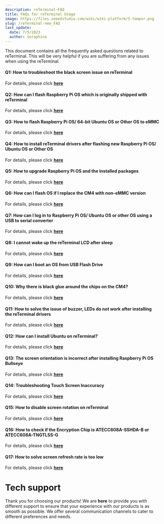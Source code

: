 ```yaml
---
description: reTerminal-FAQ
title: FAQs for reTerminal Usage
image: https://files.seeedstudio.com/wiki/wiki-platform/S-tempor.png
slug: /reTerminal-new_FAQ
last_update:
  date: 7/5/2023
  author: Seraphina
---
```


<!-- # FAQs for reTerminal Usage -->

This document contains all the frequently asked questions related to reTerminal. This will be very helpful if you are suffering from any issues when using the reTerminal.

#### Q1: How to troubleshoot the black screen issue on reTerminal

For details, please click [**here**](/reterminal_black_screen)

#### Q2: How can I flash Raspberry Pi OS which is originally shipped with reTerminal

For details, please click [**here**](/reterminal_black_screen/#flash-raspberry-pi-os-which-is-originally-shipped-with-reterminal)

#### Q3: How to flash Raspberry Pi OS/ 64-bit Ubuntu OS or Other OS to eMMC

For details, please click [**here**](/flash_different_os_to_emmc)

#### Q4: How to install reTerminal drivers after flashing new Raspberry Pi OS/ Ubuntu OS or Other OS

For details, please click [**here**](/reterminal_black_screen/#install-reterminal-drivers-after-flashing-new-raspberry-pi-os-ubuntu-os-or-other-os)

#### Q5: How to upgrade Raspberry Pi OS and the installed packages

For details, please click [**here**](/upgrade-rpiOS_installed-packages)

#### Q6: How can I flash OS if I replace the CM4 with non-eMMC version

For details, please click [**here**](/flashing_os_on_non-eMMC_CM4_replacement)

#### Q7: How can I log in to Raspberry Pi OS/ Ubuntu OS or other OS using a USB to serial converter

For details, please click [**here**](/Logging_in_OS_using_USB_to_serial_converter)

#### Q8: I cannot wake up the reTerminal LCD after sleep

For details, please click [**here**](/Wakeup_reTerminal_LCD_after_sleep)

#### Q9: How can I boot an OS from USB Flash Drive

For details, please click [**here**](/Boot_OS_from_USB_flash_drive)

#### Q10: Why there is black glue around the chips on the CM4?

For details, please click [**here**](/black_glue_around_CM4)

#### Q11: How to solve the issue of buzzer, LEDs do not work after installing the reTerminal drivers

For details, please click [**here**](/buzzer-leds-not-work_by_drivers)

#### Q12: How can I install Ubuntu on reTerminal?

For details, please click [**here**](/install-ubuntu-on-reterminal)

#### Q13: The screen orientation is incorrect after installing Raspberry Pi OS Bullseye

For details, please click [**here**](/Incorrect_screen_orientation_on_RPiOS_Bullseye)

#### Q14: Troubleshooting Touch Screen Inaccuracy

For details, please click [**here**](/troubleshooting-touch-screen-inaccuracy)

#### Q15: How to disable screen rotation on reTerminal

For details, please click [**here**](/disable_screen_rotation_on_reTerminal)

#### Q16: How to check if the Encryption Chip is ATECC608A-SSHDA-B or ATECC608A-TNGTLSS-G

For details, please click [**here**](/check_Encryption_Chip)

#### Q17: How to solve screen refresh rate is too low

For details, please click [**here**](/screen_refresh_rate_low)

# Tech support

Thank you for choosing our products! We are **here** to provide you with different support to ensure that your experience with our products is as smooth as possible. We offer several communication channels to cater to different preferences and needs.

<div class="button_tech_support_container">
<a href="https://forum.seeedstudio.com/" class="button_forum"></a>
<a href="https://www.seeedstudio.com/contacts" class="button_email"></a>
</div>

<div class="button_tech_support_container">
<a href="https://discord.gg/eWkprNDMU7" class="button_discord"></a>
<a href="https://github.com/Seeed-Studio/wiki-documents/discussions/69" class="button_discussion"></a>
</div>
